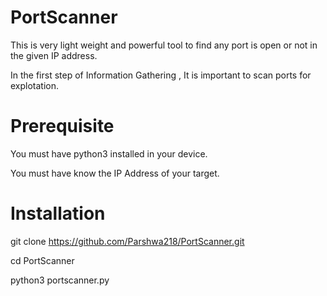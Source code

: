 # PortScanner
This is very light weight and powerful tool to find any port is open or not in the given IP address.

In the first step of Information Gathering , It is important to scan ports for explotation.



# Prerequisite
You must have python3 installed in your device.

You must have know the IP Address of your target.

# Installation

git clone https://github.com/Parshwa218/PortScanner.git

cd PortScanner

python3 portscanner.py
